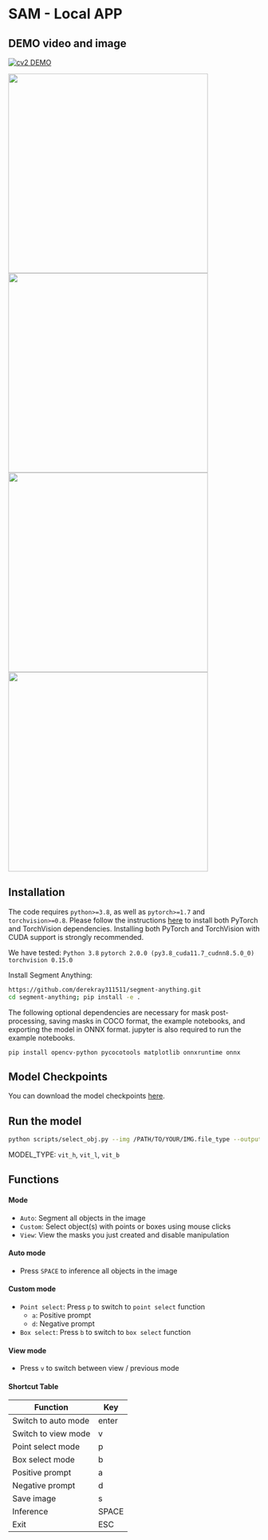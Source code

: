 # SAM - Local APP

## DEMO video and image
[![cv2 DEMO](https://img.youtube.com/vi/rCMvSxbb5Lc/0.jpg)](https://www.youtube.com/watch?v=rCMvSxbb5Lc)

<img src="https://user-images.githubusercontent.com/84118285/230728269-493a358d-2eb5-4639-85f2-ee8bd87ecf3b.png" width="400" /><img src="https://user-images.githubusercontent.com/84118285/230728271-7ce6e1f8-311c-4da9-9de6-3eb645739895.png" width="400" />
<img src="https://user-images.githubusercontent.com/84118285/230728272-acfb8915-95b3-439e-aec6-597c0253d91c.png" width="400" /><img src="https://user-images.githubusercontent.com/84118285/230728274-2289707d-c69f-430e-9c0c-19d9608194b7.png" width="400" />

## Installation
The code requires `python>=3.8`, as well as `pytorch>=1.7` and `torchvision>=0.8`. Please follow the instructions [here](https://pytorch.org/get-started/locally/) to install both PyTorch and TorchVision dependencies. Installing both PyTorch and TorchVision with CUDA support is strongly recommended.

We have tested:
`Python 3.8`
`pytorch 2.0.0 (py3.8_cuda11.7_cudnn8.5.0_0)`
`torchvision 0.15.0`

<!--PyQt5 version history Successfully installed PyQt5-Qt5-5.15.2 PyQt5-sip-12.11.1 pyqt5-5.15.9 -->

Install Segment Anything:
```bash
https://github.com/derekray311511/segment-anything.git
cd segment-anything; pip install -e .
```

The following optional dependencies are necessary for mask post-processing, saving masks in COCO format, the example notebooks, and exporting the model in ONNX format. jupyter is also required to run the example notebooks.
```bash!
pip install opencv-python pycocotools matplotlib onnxruntime onnx
```

## Model Checkpoints
You can download the model checkpoints [here](https://github.com/facebookresearch/segment-anything#model-checkpoints).

## Run the model
```bash
python scripts/select_obj.py --img /PATH/TO/YOUR/IMG.file_type --output /OUTPUT/FILE/NAME --model_type MODEL_TYPE --checkpoint /PATH/TO/MODEL
```

MODEL_TYPE: `vit_h`, `vit_l`, `vit_b`

## Functions

#### Mode
- `Auto`: Segment all objects in the image
- `Custom`: Select object(s) with points or boxes using mouse clicks
- `View`: View the masks you just created and disable manipulation

#### Auto mode
- Press `SPACE` to inference all objects in the image

#### Custom mode
- `Point select`: Press `p` to switch to `point select` function
    - `a`: Positive prompt
    - `d`: Negative prompt
- `Box select`: Press `b` to switch to `box select` function

#### View mode
- Press `v` to switch between view / previous mode

#### Shortcut Table

|      Function       |     Key    |
| ----------          | ---------- |
|Switch to auto mode  |    enter   |
|Switch to view mode  |      v     |
|Point select mode    |      p     |
|Box select mode      |      b     |
|Positive prompt      |      a     |
|Negative prompt      |      d     |
|Save image           |      s     |
|Inference            |    SPACE   |
|Exit                 |     ESC    |

